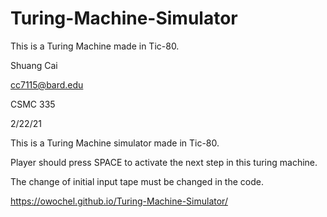 # Turing-Machine-Simulator
This is a Turing Machine made in Tic-80.

Shuang Cai 

cc7115@bard.edu 

CSMC 335 

2/22/21

This is a Turing Machine simulator made in Tic-80. 

Player should press SPACE to activate the next step in this turing machine.

The change of initial input tape must be changed in the code.


https://owochel.github.io/Turing-Machine-Simulator/
